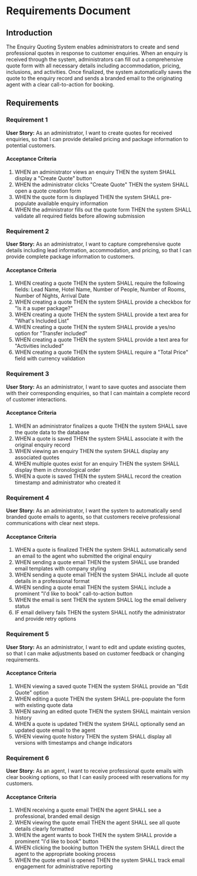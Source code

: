 # Requirements Document

## Introduction

The Enquiry Quoting System enables administrators to create and send professional quotes in response to customer enquiries. When an enquiry is received through the system, administrators can fill out a comprehensive quote form with all necessary details including accommodation, pricing, inclusions, and activities. Once finalized, the system automatically saves the quote to the enquiry record and sends a branded email to the originating agent with a clear call-to-action for booking.

## Requirements

### Requirement 1

**User Story:** As an administrator, I want to create quotes for received enquiries, so that I can provide detailed pricing and package information to potential customers.

#### Acceptance Criteria

1. WHEN an administrator views an enquiry THEN the system SHALL display a "Create Quote" button
2. WHEN the administrator clicks "Create Quote" THEN the system SHALL open a quote creation form
3. WHEN the quote form is displayed THEN the system SHALL pre-populate available enquiry information
4. WHEN the administrator fills out the quote form THEN the system SHALL validate all required fields before allowing submission

### Requirement 2

**User Story:** As an administrator, I want to capture comprehensive quote details including lead information, accommodation, and pricing, so that I can provide complete package information to customers.

#### Acceptance Criteria

1. WHEN creating a quote THEN the system SHALL require the following fields: Lead Name, Hotel Name, Number of People, Number of Rooms, Number of Nights, Arrival Date
2. WHEN creating a quote THEN the system SHALL provide a checkbox for "Is it a super package?"
3. WHEN creating a quote THEN the system SHALL provide a text area for "What's Included List"
4. WHEN creating a quote THEN the system SHALL provide a yes/no option for "Transfer included"
5. WHEN creating a quote THEN the system SHALL provide a text area for "Activities included"
6. WHEN creating a quote THEN the system SHALL require a "Total Price" field with currency validation

### Requirement 3

**User Story:** As an administrator, I want to save quotes and associate them with their corresponding enquiries, so that I can maintain a complete record of customer interactions.

#### Acceptance Criteria

1. WHEN an administrator finalizes a quote THEN the system SHALL save the quote data to the database
2. WHEN a quote is saved THEN the system SHALL associate it with the original enquiry record
3. WHEN viewing an enquiry THEN the system SHALL display any associated quotes
4. WHEN multiple quotes exist for an enquiry THEN the system SHALL display them in chronological order
5. WHEN a quote is saved THEN the system SHALL record the creation timestamp and administrator who created it

### Requirement 4

**User Story:** As an administrator, I want the system to automatically send branded quote emails to agents, so that customers receive professional communications with clear next steps.

#### Acceptance Criteria

1. WHEN a quote is finalized THEN the system SHALL automatically send an email to the agent who submitted the original enquiry
2. WHEN sending a quote email THEN the system SHALL use branded email templates with company styling
3. WHEN sending a quote email THEN the system SHALL include all quote details in a professional format
4. WHEN sending a quote email THEN the system SHALL include a prominent "I'd like to book" call-to-action button
5. WHEN the email is sent THEN the system SHALL log the email delivery status
6. IF email delivery fails THEN the system SHALL notify the administrator and provide retry options

### Requirement 5

**User Story:** As an administrator, I want to edit and update existing quotes, so that I can make adjustments based on customer feedback or changing requirements.

#### Acceptance Criteria

1. WHEN viewing a saved quote THEN the system SHALL provide an "Edit Quote" option
2. WHEN editing a quote THEN the system SHALL pre-populate the form with existing quote data
3. WHEN saving an edited quote THEN the system SHALL maintain version history
4. WHEN a quote is updated THEN the system SHALL optionally send an updated quote email to the agent
5. WHEN viewing quote history THEN the system SHALL display all versions with timestamps and change indicators

### Requirement 6

**User Story:** As an agent, I want to receive professional quote emails with clear booking options, so that I can easily proceed with reservations for my customers.

#### Acceptance Criteria

1. WHEN receiving a quote email THEN the agent SHALL see a professional, branded email design
2. WHEN viewing the quote email THEN the agent SHALL see all quote details clearly formatted
3. WHEN the agent wants to book THEN the system SHALL provide a prominent "I'd like to book" button
4. WHEN clicking the booking button THEN the system SHALL direct the agent to the appropriate booking process
5. WHEN the quote email is opened THEN the system SHALL track email engagement for administrative reporting